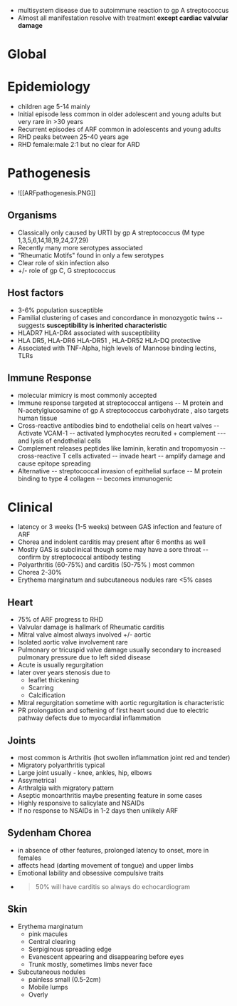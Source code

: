 - multisystem disease due to autoimmune reaction to gp A streptococcus
- Almost all manifestation resolve with treatment **except cardiac valvular damage**
# Global 
# Epidemiology
- children age 5-14 mainly
- Initial episode less common in older adolescent and young adults but very rare in >30 years
- Recurrent episodes of ARF common in adolescents and young adults
- RHD peaks between 25-40 years age 
- RHD female:male 2:1 but no clear for ARD 
# Pathogenesis
- ![[ARFpathogenesis.PNG]]
## Organisms
- Classically only caused by URTI by gp A streptococcus (M type 1,3,5,6,14,18,19,24,27,29)
- Recently many more serotypes associated
- "Rheumatic Motifs" found in only a few serotypes
- Clear role of skin infection also 
- +/- role of gp C, G streptococcus
## Host factors
- 3-6% population susceptible
- Familial clustering of cases and concordance in monozygotic twins -- suggests **susceptibility is inherited characteristic** 
- HLADR7 HLA-DR4 associated with susceptibility
- HLA DR5, HLA-DR6 HLA-DR51 , HLA-DR52 HLA-DQ protective 
- Associated with TNF-Alpha, high levels of Mannose binding lectins, TLRs 
## Immune Response
- molecular mimicry is most commonly accepted 
- Immune response targeted at streptococcal antigens -- M protein  and N-acetylglucosamine of gp A streptococcus carbohydrate , also targets human tissue
- Cross-reactive antibodies bind to endothelial cells on heart valves -- Activate VCAM-1 -- activated lymphocytes recruited + complement --- and lysis of endothelial cells
- Complement releases peptides like laminin, keratin and tropomyosin -- cross-reactive T cells activated -- invade heart -- amplify damage and cause epitope spreading
- Alternative -- streptococcal invasion of epithelial surface -- M protein binding to type 4 collagen -- becomes immunogenic

# Clinical
- latency or 3 weeks (1-5 weeks) between GAS infection and feature of ARF 
- Chorea and indolent carditis may present after 6 months as well 
- Mostly GAS is subclinical though some may have a sore throat -- confirm by streptococcal antibody testing 
- Polyarthritis (60-75%) and carditis (50-75% ) most common 
- Chorea 2-30% 
- Erythema marginatum and subcutaneous nodules rare <5% cases 
## Heart 
- 75% of ARF progress to RHD 
- Valvular damage is hallmark of Rheumatic carditis
- Mitral valve almost always involved +/- aortic 
- Isolated aortic valve involvement rare 
- Pulmonary or tricuspid valve damage usually secondary to increased pulmonary pressure due to left sided disease 
- Acute is usually regurgitation
- later over years stenosis due to 
    - leaflet thickening
    - Scarring
    - Calcification
- Mitral regurgitation sometime with aortic regurgitation is characteristic
- PR prolongation and softening of first heart sound due to electric pathway defects due to myocardial inflammation

## Joints 
- most common is Arthritis (hot swollen inflammation joint red and tender)
- Migratory polyarthritis typical
- Large joint usually - knee, ankles, hip, elbows 
- Assymetrical
- Arthralgia with migratory pattern 
- Aseptic monoarthritis maybe presenting feature in some cases
- Highly responsive to salicylate and NSAIDs
- If no response to NSAIDs in 1-2 days then unlikely ARF 
## Sydenham Chorea 
- in absence of other features, prolonged latency to onset, more in females
- affects head (darting movement of tongue) and upper limbs
- Emotional lability and obsessive compulsive traits
- >50% will have carditis so always do echocardiogram
## Skin
- Erythema marginatum
    - pink macules
    - Central clearing
    - Serpiginous spreading edge 
    - Evanescent appearing and disappearing before eyes 
    - Trunk mostly, sometimes limbs never face 
- Subcutaneous nodules
    - painless small (0.5-2cm)
    - Mobile lumps 
    - Overly
